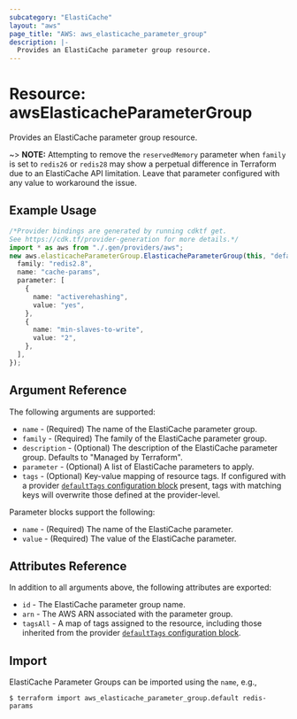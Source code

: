 ```yaml
---
subcategory: "ElastiCache"
layout: "aws"
page_title: "AWS: aws_elasticache_parameter_group"
description: |-
  Provides an ElastiCache parameter group resource.
---
```


# Resource: awsElasticacheParameterGroup

Provides an ElastiCache parameter group resource.

\~> **NOTE:** Attempting to remove the `reservedMemory` parameter when `family` is set to `redis26` or `redis28` may show a perpetual difference in Terraform due to an ElastiCache API limitation. Leave that parameter configured with any value to workaround the issue.

## Example Usage

```typescript
/*Provider bindings are generated by running cdktf get.
See https://cdk.tf/provider-generation for more details.*/
import * as aws from "./.gen/providers/aws";
new aws.elasticacheParameterGroup.ElasticacheParameterGroup(this, "default", {
  family: "redis2.8",
  name: "cache-params",
  parameter: [
    {
      name: "activerehashing",
      value: "yes",
    },
    {
      name: "min-slaves-to-write",
      value: "2",
    },
  ],
});

```

## Argument Reference

The following arguments are supported:

* `name` - (Required) The name of the ElastiCache parameter group.
* `family` - (Required) The family of the ElastiCache parameter group.
* `description` - (Optional) The description of the ElastiCache parameter group. Defaults to "Managed by Terraform".
* `parameter` - (Optional) A list of ElastiCache parameters to apply.
* `tags` - (Optional) Key-value mapping of resource tags. If configured with a provider [`defaultTags` configuration block](https://registry.terraform.io/providers/hashicorp/aws/latest/docs#default_tags-configuration-block) present, tags with matching keys will overwrite those defined at the provider-level.

Parameter blocks support the following:

* `name` - (Required) The name of the ElastiCache parameter.
* `value` - (Required) The value of the ElastiCache parameter.

## Attributes Reference

In addition to all arguments above, the following attributes are exported:

* `id` - The ElastiCache parameter group name.
* `arn` - The AWS ARN associated with the parameter group.
* `tagsAll` - A map of tags assigned to the resource, including those inherited from the provider [`defaultTags` configuration block](https://registry.terraform.io/providers/hashicorp/aws/latest/docs#default_tags-configuration-block).

## Import

ElastiCache Parameter Groups can be imported using the `name`, e.g.,

```console
$ terraform import aws_elasticache_parameter_group.default redis-params
```
